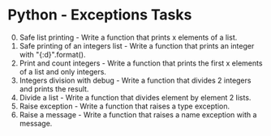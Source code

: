 # Python - Exceptions Tasks
0. Safe list printing - Write a function that prints x elements of a list.
1. Safe printing of an integers list - Write a function that prints an integer with "{:d}".format().
2. Print and count integers - Write a function that prints the first x elements of a list and only integers.
3. Integers division with debug - Write a function that divides 2 integers and prints the result.
4. Divide a list - Write a function that divides element by element 2 lists.
5. Raise exception - Write a function that raises a type exception.
6. Raise a message - Write a function that raises a name exception with a message.
